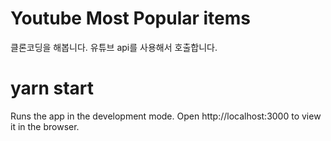 # Youtube Most Popular items

클론코딩을 해봅니다.
유튜브 api를 사용해서 호출합니다.

# yarn start

Runs the app in the development mode.
Open http://localhost:3000 to view it in the browser.
